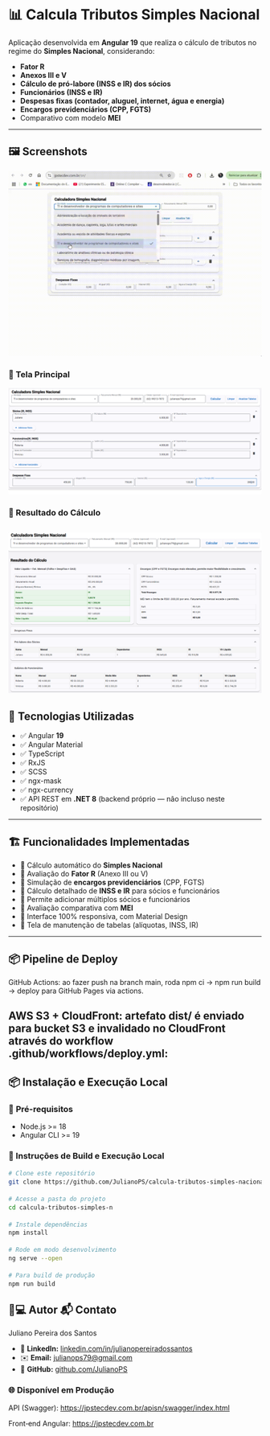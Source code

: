 # 📊 Calcula Tributos Simples Nacional

Aplicação desenvolvida em **Angular 19** que realiza o cálculo de tributos no regime do **Simples Nacional**, considerando:
- **Fator R**
- **Anexos III e V**
- **Cálculo de pró-labore (INSS e IR) dos sócios**
- **Funcionários (INSS e IR)**
- **Despesas fixas (contador, aluguel, internet, água e energia)**
- **Encargos previdenciários (CPP, FGTS)**
- Comparativo com modelo **MEI**
---

## 🖼️ **Screenshots**
![Ação](./assets/screenshot.gif)

### 🔸 Tela Principal
![Tela Principal](./assets/screenshot1.png)

### 🔸 Resultado do Cálculo
![Resultado do Cálculo](./assets/screenshot2.png)
---

## 🚀 **Tecnologias Utilizadas**
- ✅ Angular **19**
- ✅ Angular Material
- ✅ TypeScript
- ✅ RxJS
- ✅ SCSS
- ✅ ngx-mask
- ✅ ngx-currency
- ✅ API REST em **.NET 8** (backend próprio — não incluso neste repositório)
---

## 🏗️ **Funcionalidades Implementadas**
- 🔸 Cálculo automático do **Simples Nacional**
- 🔸 Avaliação do **Fator R** (Anexo III ou V)
- 🔸 Simulação de **encargos previdenciários** (CPP, FGTS)
- 🔸 Cálculo detalhado de **INSS e IR** para sócios e funcionários
- 🔸 Permite adicionar múltiplos sócios e funcionários
- 🔸 Avaliação comparativa com **MEI**
- 🔸 Interface 100% responsiva, com Material Design
- 🔸 Tela de manutenção de tabelas (alíquotas, INSS, IR)
---

## 📦 Pipeline de Deploy
GitHub Actions: ao fazer push na branch main, roda npm ci → npm run build → deploy para GitHub Pages via actions.

AWS S3 + CloudFront: artefato dist/ é enviado para bucket S3 e invalidado no CloudFront através do workflow .github/workflows/deploy.yml:
---

## 📦 **Instalação e Execução Local**

### 🔧 **Pré-requisitos**
- Node.js >= 18
- Angular CLI >= 19

### 🚀 Instruções de Build e Execução Local

```bash
# Clone este repositório
git clone https://github.com/JulianoPS/calcula-tributos-simples-nacional.git

# Acesse a pasta do projeto
cd calcula-tributos-simples-n

# Instale dependências
npm install

# Rode em modo desenvolvimento
ng serve --open

# Para build de produção
npm run build

```

## 👨💻 Autor 📬 Contato
Juliano Pereira dos Santos
- 🔗 **LinkedIn:** [linkedin.com/in/julianopereiradossantos]( https://www.linkedin.com/in/julianopereiradossantos )  
- ✉️ **Email:** julianops79@gmail.com  
- 🐙 **GitHub:** [github.com/JulianoPS]( https://github.com/JulianoPS )

### 🌐 Disponível em Produção
API (Swagger): https://jpstecdev.com.br/apisn/swagger/index.html

Front‑end Angular: https://jpstecdev.com.br
